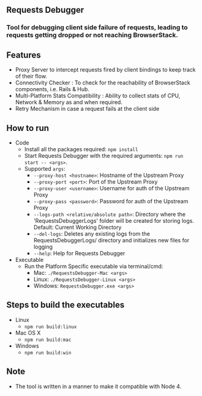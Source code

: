 ## Requests Debugger
### Tool for debugging client side failure of requests, leading to requests getting dropped or not reaching BrowserStack.

## Features
- Proxy Server to intercept requests fired by client bindings to keep track of their flow.
- Connectivity Checker : To check for the reachability of BrowserStack components, i.e. Rails & Hub.
- Multi-Platform Stats Compatibility : Ability to collect stats of CPU, Network & Memory as and when required.
- Retry Mechanism in case a request fails at the client side

## How to run
- Code
  - Install all the packages required: `npm install`
  - Start Requests Debugger with the required arguments: `npm run start -- <args>`. 
  - Supported `args`:
    - `--proxy-host <hostname>`: Hostname of the Upstream Proxy
    - `--proxy-port <port>`: Port of the Upstream Proxy
    - `--proxy-user <username>`: Username for auth of the Upstream Proxy
    - `--proxy-pass <password>`: Password for auth of the Upstream Proxy
    - `--logs-path <relative/absolute path>`: Directory where the 'RequestsDebuggerLogs' folder will be created for storing logs. Default: Current Working Directory
    - `--del-logs`: Deletes any existing logs from the RequestsDebuggerLogs/ directory and initializes new files for logging
    - `--help`: Help for Requests Debugger
- Executable
  - Run the Platform Specific executable via terminal/cmd:
    - Mac: `./RequestsDebugger-Mac <args>`
    - Linux: `./RequestsDebugger-Linux <args>`
    - Windows: `RequestsDebugger.exe <args>`
  
## Steps to build the executables
- Linux
  - `npm run build:linux`
- Mac OS X
  - `npm run build:mac`
- Windows
  - `npm run build:win`


## Note
- The tool is written in a manner to make it compatible with Node 4.